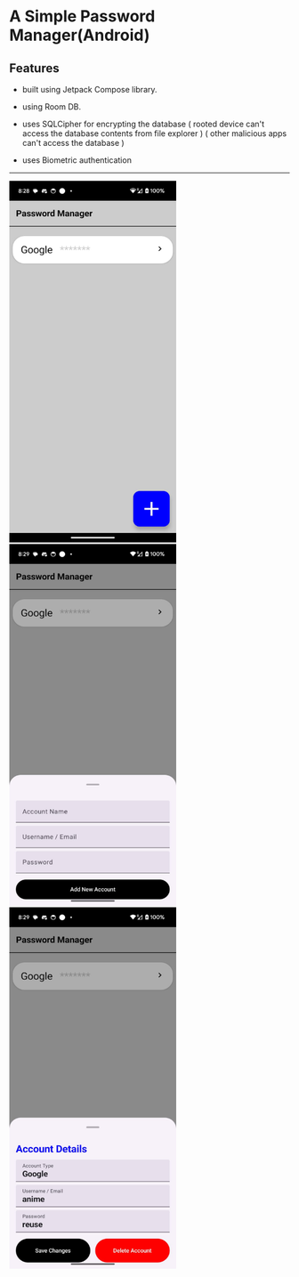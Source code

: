 # A Simple Password Manager(Android)

## Features

* built using Jetpack Compose library.

* using Room DB.

* uses SQLCipher for encrypting the database 
( rooted device can't access the database contents from file explorer )
( other malicious apps can't access the database )

* uses Biometric authentication


<hr>

<p>
<img src = "https://raw.githubusercontent.com/anikkcah/ImageblobsforReadme/master/home_screen.jpg" width="300" height="650">
<img src = "https://raw.githubusercontent.com/anikkcah/ImageblobsforReadme/master/home_screen_add_new.jpg" width="300" height="650">
<img src = "https://raw.githubusercontent.com/anikkcah/ImageblobsforReadme/master/home_screen_pass_show.jpg" width="300" height="650">
</p>

